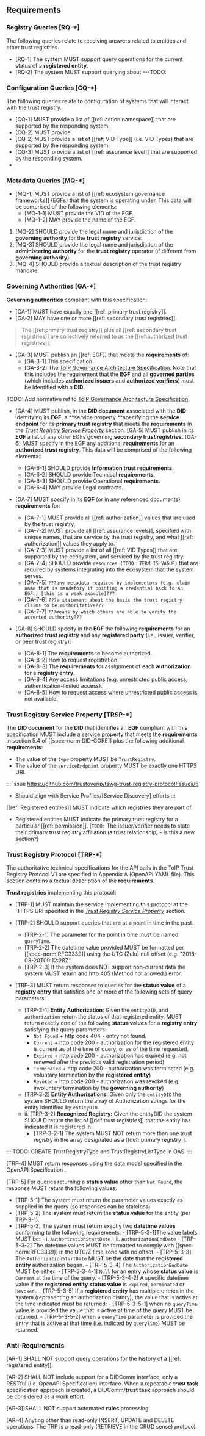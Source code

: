 
[//]: # (Pandoc Formatting Macros)

[//]: # (# Requirements)

[//]: # (:::)

## Requirements

### Registry Queries [RQ-*]

The following queries relate to receiving answers related to entities and other trust registries.

* [RQ-1] The system MUST support query operations for the current status of a **registered entity**.
* [RQ-2] The system MUST support querying about ---TODO: 

### Configuration Queries [CQ-*]

The following queries relate to configuration of systems that will interact with the trust registry.


* [CQ-1] MUST provide a list of [[ref: action namespace]] that are supported by the responding system.
* [CQ-2] MUST provide 
* [CQ-2] MUST provide a list of [[ref: VID Type]] (i.e. VID Types) that are supported by the responding system.
* [CQ-3] MUST provide a list of  [[ref: assurance level]] that are supported by the responding system.
* 


### Metadata Queries [MQ-*]

* [MQ-1] MUST provide a list of [[ref: ecosystem governance frameworks]] (EGFs) that the system is operating under. This data will be comprised of the following elements:
  * [MQ-1-1] MUST provide the VID of the EGF.
  * [MQ-1-2] MAY provide the name of the EGF.
1. [MQ-2] SHOULD provide the legal name and jurisdiction of the **governing authority** for the **trust registry** service.
2. [MQ-3] SHOULD provide the legal name and jurisdiction of the **administering authority** for the **trust registry** operator (if different from **governing authority**).
3. [MQ-4] SHOULD provide a textual description of the trust registry mandate.



### Governing Authorities [GA-*]

**Governing authorities** compliant with this specification:

* [GA-1] MUST have exactly one [[ref: primary trust registry]].
* [GA-2] MAY have one or more [[ref: secondary trust registries]].

> The [[ref:primary trust registry]] plus all [[ref: secondary trust registries]] are collectively referred to as the [[ref:authorized trust registries]].

* [GA-3] MUST publish an [[ref: EGF]] that meets the **requirements** of:
  * [GA-3-1] This specification.
  * [GA-3-2] The [ToIP Governance Architecture Specification](https://wiki.trustoverip.org/pages/viewpage.action?pageId=71241). Note that this includes the requirement that the **EGF** and all **governed parties** (which includes **authorized issuers** and **authorized verifiers**) must be identified with a **DID**.

TODO: Add normative ref to [ToIP Governance Architecture Specification](https://wiki.trustoverip.org/pages/viewpage.action?pageId=71241)

* [GA-4] MUST publish, in the **DID document** associated with the **DID** identifying its **EGF**, a **service property **specifying the **service endpoint** for its **primary trust registry** that meets the **requirements** in the _[Trust Registry Service Property](#trust-registry-service-property)_ section.
[GA-5] MUST publish in its **EGF** a list of any other EGFs governing **secondary trust registries.**
[GA-6] MUST specify in the EGF any additional **requirements** for an **authorized trust registry**. This data will be comprised of the following elements::

    * [GA-6-1] SHOULD provide **Information trust requirements**.
    * [GA-6-2] SHOULD provide Technical **requirements**.
    * [GA-6-3] SHOULD provide Operational **requirements**.
    * [GA-6-4] MAY provide Legal contracts.
* [GA-7] MUST specify in its **EGF** (or in any referenced documents) **requirements** for:
    - [GA-7-1] MUST provide all [[ref: authorization]] values that are used by the trust registry.
    - [GA-7-2] MUST provide all [[ref: assurance levels]], specified with unique names, that are service by the trust registry, and what [[ref: authorization]] values they apply to.
    - [GA-7-3] MUST provide a list of all [[ref: VID Types]] that are supported by the ecosystem, and serviced by the trust registry.
    - [GA-7-4] SHOULD provide `resources (TODO: TERM IS VAGUE)` that are required by systems integrating into the ecosystem that the system serves. 
    - [GA-7-5] `???any metadata required by implementors (e.g. claim name that is mandatory if pointing a credential back to an EGF.) [this is a weak example]???`
    - [GA-7-6] `???a statement about the basis the trust registry claims to be authoritative???`
    - [GA-7-7] `???means by which others are able to verify the asserted authority???`
* [GA-8] SHOULD specify in the **EGF** the following **requirements** for an **authorized trust registry** and any **registered party** (i.e., issuer, verifier, or peer trust registry):
    - [GA-8-1] The **requirements** to become authorized.
    - [GA-8-2] How to request registration.
    - [GA-8-3] The **requirements** for assignment of each **authorization** for a **registry entry**.
    - [GA-8-4] Any access limitations (e.g. unrestricted public access, authentication-limited access).
    - [GA-8-5] How to request access where unrestricted public access is not available.


### Trust Registry Service Property [TRSP-*] 

The **DID document** for the **DID** that identifies an **EGF** compliant with this specification MUST include a service property that meets the **requirements** in section 5.4 of [[spec-norm:DID-CORE]] plus the following additional **requirements**:

* The value of the `type` property MUST be `TrustRegistry`.
* The value of the `serviceEndpoint` property MUST be exactly one HTTPS URI.

::: issue 
https://github.com/trustoverip/tswg-trust-registry-protocol/issues/5 
- Should align with Service Profiles/[Service Discovery] efforts
:::

[[ref: Registered entities]] MUST indicate which registries they are part of. 
* Registered entities MUST indicate the primary trust registry for a particular [[ref: permission]].
[`TODO:` The issuer/verifier needs to state their primary trust registry affiliation (a trust relationship) - is this a new section?]

### Trust Registry Protocol [TRP-*]

The authoritative technical specifications for the API calls in the ToIP Trust Registry Protocol V1 are specified in Appendix A (OpenAPI YAML file). This section contains a textual description of the **requirements**.

**Trust registries** implementing this protocol:

* [TRP-1] MUST maintain the service implementing this protocol at the HTTPS URI specified in the _[Trust Registry Service Property](#trust-registry-service-property)_ section.
* [TRP-2] SHOULD support queries that are at a point in time in the past. 
  * [TRP-2-1] The parameter for the point in time must be named `queryTime`.
  * [TRP-2-2] The datetime value provided MUST be formatted per [[spec-norm:RFC3339]] using the UTC (Zulu) null offset (e.g. "2018-03-20T09:12:28Z". 
  * [TRP-2-3] If the system does NOT support non-current data the system MUST return and http 405 (Method not allowed.) error.
* [TRP-3] MUST return responses to queries for the **status value** of a **registry entry** that satisfies one or more of the following sets of query parameters:

    - [TRP-3-1] **Entity Authorization**: Given the `entityDID`, and `authorization` return the status of that registered entity, MUST return exactly one of the following **status values** for a **registry entry** satisfying the query parameters:
        - `Not Found` + http code 404 - entry not found.
        - `Current` + http code 200 - authorization for the registered entity is current as of the time of query, or as of the time requested.
        - `Expired` + http code 200 - authorization has expired (e.g. not renewed after the previous valid registration period)
        - `Terminated` + http code 200 - authorization was terminated (e.g. voluntary termination by the **registered entity**)
        - `Revoked` + http code 200 - authorization was revoked (e.g. involuntary termination by the **governing authority**) 
    - [TRP-3-2] **Entity Authorizations**: Given only the `entityDID` the system SHOULD return the array of Authorization strings for the entity identified by `entityDID`. 
    - ii. [TRP-3-2] **Recognized Registry:** Given the entityDID the system SHOULD return the list of [[def:trust registries]] that the entity has indicated it is registered in. 
        - [TRP-3-2-1] The system MUST NOT return more than one trust registry in the array designated as a [[def: primary registry]].

::: TODO: 
  CREATE TrustRegistryType and TrustRegistryListType in OAS.
:::

[TRP-4] MUST return responses using the data model specified in the OpenAPI Specification . 

[TRP-5] For queries returning a **status value** other than `Not Found`, the response MUST return the following values:
  - [TRP-5-1] The system must return the parameter values exactly as supplied in the query (so responses can be stateless).
  - [TRP-5-2] The system must return the **status value** for the entity (per TRP-3-1).
  - [TRP-5-3] The system must return exactly two **datetime values** conforming to the following requirements:
        - [TRP-5-3-1]The value labels MUST be:
            - i. `AuthorizationStartDate`
            - ii. `AuthorizationEndDate`
        - [TRP-5-3-2] The datetime values MUST be formatted to comply with [[spec-norm:RFC3339]] in the UTC/Z time zone with no offset.
        - [TRP-5-3-3] The `AuthorizationStartDate` MUST be the date that the **registered entity** authorization began.
        - [TRP-5-3-4] The `AuthorizationEndDate` MUST be either:
            - [TRP-5-3-4-1] `Null` for an entry whose **status value** is `Current` at the time of the query.
            - [TRP-5-3-4-2] A specific datetime value if the **registered entity** **status value** is `Expired`, `Terminated` or `Revoked.`
        - [TRP-5-3-5] If a **registered entity** has multiple entries in the system (representing an authorization history), the value that is active at the time indicated must be returned:
          - [TRP-5-3-5-1] when no `queryTime` value is provided the value that is active at time of the query MUST be returned.
          - [TRP-5-3-5-2] when a `queryTime` parameter is provided the entry that is active at that time (i.e. indicted by `queryTime`) MUST be returned. 

### Anti-Requirements

[AR-1] SHALL NOT support query operations for the history of a [[ref: registered entity]].   
        
[AR-2] SHALL NOT include support for a DIDComm interface, only a RESTful (i.e. OpenAPI Specification) interface. When a repeatable **trust task** specification approach is created, a DIDComm/**trust task** approach should be considered as a work effort.

[AR-3]]SHALL NOT support automated **rules** processing.

[AR-4] Anyting other than read-only INSERT, UPDATE and DELETE operations. The TRP is a read-only (RETRIEVE in the CRUD sense) protocol.


